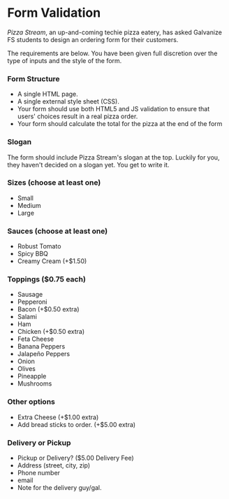 # Form Validation

_Pizza Stream_, an up-and-coming techie pizza eatery, has asked Galvanize FS students to design an ordering form for their customers.

The requirements are below. You have been given full discretion over the type
of inputs and the style of the form.

### Form Structure
* A single HTML page.
* A single external style sheet (CSS).
* Your form should use both HTML5 and JS validation to ensure that users' choices result in a real pizza order.
* Your form should calculate the total for the pizza at the end of the form


### Slogan
The form should include Pizza Stream's slogan at the top. Luckily for you, they
haven't decided on a slogan yet. You get to write it.

### Sizes (choose at least one)
* Small
* Medium
* Large

### Sauces (choose at least one)
* Robust Tomato
* Spicy BBQ
* Creamy Cream (+$1.50)

### Toppings ($0.75 each)
* Sausage
* Pepperoni
* Bacon (+$0.50 extra)
* Salami 
* Ham
* Chicken (+$0.50 extra)
* Feta Cheese
* Banana Peppers
* Jalapeño Peppers
* Onion
* Olives
* Pineapple
* Mushrooms

### Other options
* Extra Cheese (+$1.00 extra)
* Add bread sticks to order. (+$5.00 extra)

### Delivery or Pickup
* Pickup or Delivery? ($5.00 Delivery Fee)
* Address (street, city, zip)
* Phone number
* email
* Note for the delivery guy/gal.
